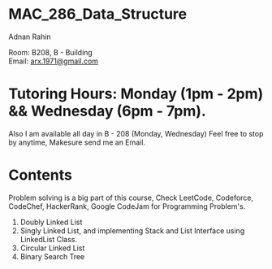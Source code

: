 # MAC_286_Data_Structure
Adnan Rahin

Room: B208, B - Building  
Email: arx.1971@gmail.com
# Tutoring Hours: Monday (1pm - 2pm) && Wednesday (6pm - 7pm).

Also I am available all day in B - 208 (Monday, Wednesday) Feel free to stop by anytime, Makesure send me an Email. 

# Contents

Problem solving is a big part of this course, Check LeetCode, Codeforce, CodeChef, HackerRank, Google CodeJam for Programming Problem's.


1. Doubly Linked List
2. Singly Linked List, and implementing Stack and List Interface using LinkedList Class.
3. Circular Linked List
3. Binary Search Tree
